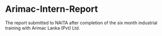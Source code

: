 # Arimac-Intern-Report
The report submitted to NAITA after completion of the six month industrial training with Arimac Lanka (Pvt) Ltd.
